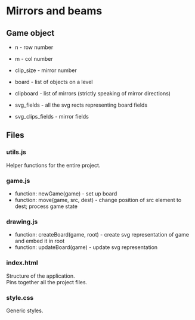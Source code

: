 # Mirrors and beams

## Game object

* n - row number
* m - col number
* clip\_size - mirror number

* board - list of objects on a level
* clipboard - list of mirrors (strictly speaking of mirror directions)

* svg\_fields - all the svg rects representing board fields
* svg\_clips\_fields - mirror fields

## Files

### utils.js
Helper functions for the entire project.

### game.js
* function: newGame(game) - set up board
* function: move(game, src, dest) - change position of src element to dest; process game state

### drawing.js
* function: createBoard(game, root) - create svg representation of game and embed it in root
* function: updateBoard(game) - update svg representation

### index.html
Structure of the application.  
Pins together all the project files.

### style.css
Generic styles.

